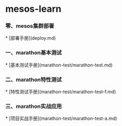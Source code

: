 # mesos-learn
<h3>零、mesos集群部署</h3>
* [部署手册](deploy.md)
<h3>一、marathon基本测试</h3>
* [基本测试手册](marathon-test/marathon-test.md)

<h3>二、marathon特性测试</h3>
* [特性测试手册](marathon-test/marathon-test-f.md)

<h3>三、marathon实战应用</h3>
* [项目实战手册](marathon-test/marathon-test-a.md)
